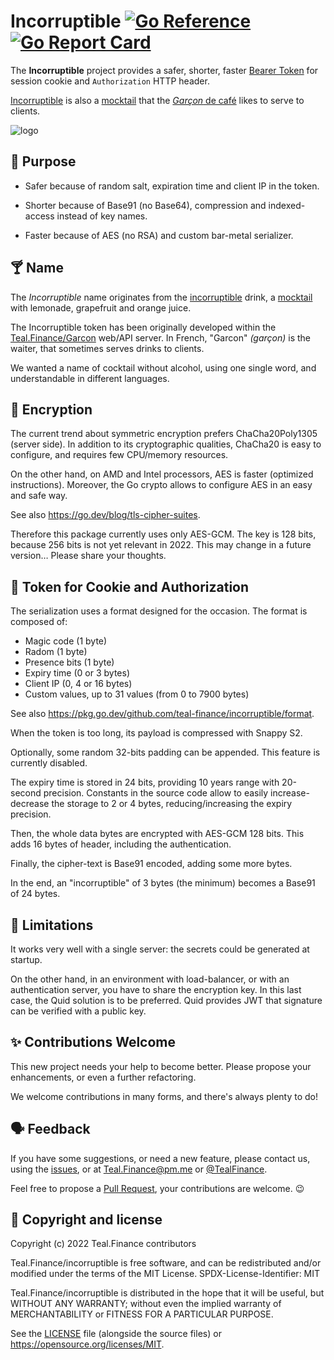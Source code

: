 # Incorruptible [![Go Reference](https://pkg.go.dev/badge/github.com/teal-finance/incorruptible.svg "Go documentation for Incorruptible")](https://pkg.go.dev/github.com/teal-finance/incorruptible) [![Go Report Card](https://goreportcard.com/badge/github.com/teal-finance/incorruptible)](https://goreportcard.com/report/github.com/teal-finance/incorruptible)

The **Incorruptible** project provides a safer, shorter, faster
[Bearer Token](https://www.rfc-editor.org/rfc/rfc6750.html)
for session cookie and `Authorization` HTTP header.

[Incorruptible](https://www.shakeitdrinkit.com/incorruptible-cocktail-1618.html)
is also a [mocktail](https://wikiless.org/wiki/Mocktail)
that the [*Garçon* de café](https://en.wiktionary.org/wiki/garçon_de_café) likes to serve to clients.

![logo](docs/incorruptible.png)

## 🎯 Purpose

- Safer because of random salt, expiration time
  and client IP in the token.

- Shorter because of Base91 (no Base64),
  compression and indexed-access instead of key names.

- Faster because of AES (no RSA)
  and custom bar-metal serializer.

## 🍸 Name

The *Incorruptible* name originates from the
[incorruptible](https://www.shakeitdrinkit.com/incorruptible-cocktail-1618.html)
drink, a [mocktail](https://wikiless.org/wiki/Mocktail)
with lemonade, grapefruit and orange juice.

The Incorruptible token has been originally developed within the
[Teal.Finance/Garcon](https://github.com/teal-finance/garcon)
web/API server. In French, "Garcon" *(garçon)* is the waiter,
that sometimes serves drinks to clients.

We wanted a name of cocktail without alcohol, using one single word,
and understandable in different languages.

## 🔐 Encryption

The current trend about symmetric encryption
prefers ChaCha20Poly1305 (server side).
In addition to its cryptographic qualities,
ChaCha20 is easy to configure, and requires
few CPU/memory resources.

On the other hand, on AMD and Intel processors,
AES is faster (optimized instructions).
Moreover, the Go crypto allows to configure
AES in an easy and safe way.

See also <https://go.dev/blog/tls-cipher-suites>.

Therefore this package currently uses only AES-GCM.
The key is 128 bits, because 256 bits is not yet relevant in 2022.
This may change in a future version… Please share your thoughts.

## 🍪 Token for Cookie and Authorization

The serialization uses a format designed for the occasion.
The format is composed of:

- Magic code (1 byte)
- Radom (1 byte)
- Presence bits (1 byte)
- Expiry time (0 or 3 bytes)
- Client IP (0, 4 or 16 bytes)
- Custom values, up to 31 values (from 0 to 7900 bytes)

See also <https://pkg.go.dev/github.com/teal-finance/incorruptible/format>.

When the token is too long, its payload is compressed with Snappy S2.

Optionally, some random 32-bits padding can be appended.
This feature is currently disabled.

The expiry time is stored in 24 bits, providing 10 years range
with 20-second precision. Constants in the source code allow
to easily increase-decrease the storage to 2 or 4 bytes,
reducing/increasing the expiry precision.

Then, the whole data bytes are encrypted with AES-GCM 128 bits.
This adds 16 bytes of header, including the authentication.

Finally, the cipher-text is Base91 encoded, adding some more bytes.

In the end, an "incorruptible" of 3 bytes (the minimum)
becomes a Base91 of 24 bytes.

## 🚫 Limitations

It works very well with a single server:
the secrets could be generated at startup.

On the other hand, in an environment with load-balancer,
or with an authentication server, you have to share the encryption key.
In this last case, the Quid solution is to be preferred.
Quid provides JWT that signature can be verified with a public key.

## ✨ Contributions Welcome

This new project needs your help to become better.
Please propose your enhancements,
or even a further refactoring.

We welcome contributions in many forms,
and there's always plenty to do!

## 🗣️ Feedback

If you have some suggestions, or need a new feature,
please contact us, using the
[issues](https://github.com/teal-finance/incorruptible/issues),
or at Teal.Finance@pm.me or
[@TealFinance](https://twitter.com/TealFinance).

Feel free to propose a
[Pull Request](https://github.com/teal-finance/incorruptible/pulls),
your contributions are welcome. :wink:

## 🗽 Copyright and license

Copyright (c) 2022 Teal.Finance contributors

Teal.Finance/incorruptible is free software, and can be redistributed
and/or modified under the terms of the MIT License.
SPDX-License-Identifier: MIT

Teal.Finance/incorruptible is distributed in the hope that it will be useful,
but WITHOUT ANY WARRANTY; without even the implied warranty
of MERCHANTABILITY or FITNESS FOR A PARTICULAR PURPOSE.

See the [LICENSE](LICENSE) file (alongside the source files)
or <https://opensource.org/licenses/MIT>.
